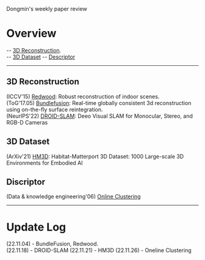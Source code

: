 Dongmin's weekly paper review
# Overview
-- [3D Reconstruction](#3D-Reconstruction).  
-- [3D Dataset](#3D-Dataset)
-- [Descriptor](#Descriptor)

---
## 3D Reconstruction
(ICCV'15) [Redwood](https://github.com/Dongmingo/Paper_review/blob/main/Dongmin/3D%20reconstruction/Redwood.md): Robust reconstruction of indoor scenes.  
(ToG'17.05) [Bundlefusion](https://github.com/Dongmingo/Paper_review/blob/main/Dongmin/3D%20reconstruction/BundleFusion.md): Real-time globally consistent 3d reconstruction using on-the-fly surface reintegration.  
(NeurIPS'22) [DROID-SLAM](https://github.com/Dongmingo/Paper_review/blob/main/Dongmin/3D%20reconstruction/DROID-SLAM.md): Deeo Visual SLAM for Monocular, Stereo, and RGB-D Cameras

## 3D Dataset
(ArXiv'21) [HM3D](https://github.com/Dongmingo/Paper_review/blob/main/Dongmin/3D%20Indoor%20Dataset/HM3D.md): Habitat-Matterport 3D Dataset: 1000 Large-scale 3D Environments for Embodied AI

## Discriptor
(Data & knowledge engineering'06) [Online Clustering](https://github.com/Dongmingo/Paper_review/blob/main/Dongmin/Descriptor/Online%20Clustering.md)

---
# Update Log
(22.11.04) - BundleFusion, Redwood.  
(22.11.18) - DROID-SLAM
(22.11.21) - HM3D
(22.11.26) - Oneline Clustering
